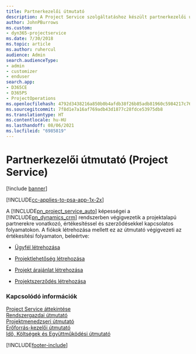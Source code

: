 ```yaml
---
title: Partnerkezelői útmutató
description: A Project Service szolgáltatáshoz készült partnerkezelői útmutató végigvezeti a projektalapú partnerekre vonatkozó, értékesítéssel és szerződésekkel kapcsolatos folyamatokon.
author: JohnPBurrows
ms.custom:
- dyn365-projectservice
ms.date: 7/30/2018
ms.topic: article
ms.author: ruhercul
audience: Admin
search.audienceType:
- admin
- customizer
- enduser
search.app:
- D365CE
- D365PS
- ProjectOperations
ms.openlocfilehash: 4792d3438216a850b0b4afdb38f26b85adb81960c5984217c76c9954ca36b884
ms.sourcegitcommit: 7f8d1e7a16af769adb43d1877c28fdce53975db8
ms.translationtype: HT
ms.contentlocale: hu-HU
ms.lasthandoff: 08/06/2021
ms.locfileid: "6985819"
---
```

# <a name="account-manager-guide-project-service"></a>Partnerkezelői útmutató (Project Service)

[!include [banner](../includes/psa-now-project-operations.md)]

[!INCLUDE[cc-applies-to-psa-app-1x-2x](../includes/cc-applies-to-psa-app-1x-2x.md)]

A [!INCLUDE[pn_project_service_auto](../includes/pn-project-service-auto.md)] képességei a [!INCLUDE[pn_dynamics_crm](../includes/pn-dynamics-crm.md)] rendszerben végigvezetik a projektalapú partnerekre vonatkozó, értékesítéssel és szerződésekkel kapcsolatos folyamatokon. A fiókok létrehozása mellett ez az útmutató végigvezeti az értékesítési folyamaton, beleértve:  
  
-   [Ügyfél létrehozása](../psa/create-customer-account.md)  
  
-   [Projektlehetőség létrehozása](../psa/create-project-opportunity.md)  
  
-   [Projekt árajánlat létrehozása](../psa/create-project-quote.md)  
  
-   [Projektszerződés létrehozása](../psa/create-project-contract.md)  
  
  
### <a name="see-also"></a>Kapcsolódó információk  
 [Project Service áttekintése](../psa/overview.md)   
 [Rendszergazdai útmutató](../psa/admin-guide.md)   
 [Projektmenedzseri útmutató](../psa/project-manager-guide.md)   
 [Erőforrás-kezelői útmutató](../psa/resource-manager-guide.md)   
 [Idő, Költségek és Együttműködési útmutató](../psa/time-expense-collaboration-guide.md)


[!INCLUDE[footer-include](../includes/footer-banner.md)]